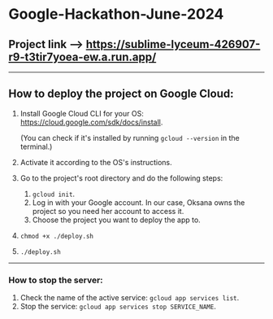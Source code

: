 # Google-Hackathon-June-2024

## Project link --> https://sublime-lyceum-426907-r9-t3tir7yoea-ew.a.run.app/

---
## How to deploy the project on Google Cloud:
1. Install Google Cloud CLI for your OS: https://cloud.google.com/sdk/docs/install.
   
     (You can check if it's installed by running `gcloud --version` in the terminal.)
2. Activate it according to the OS's instructions.
3. Go to the project's root directory and do the following steps:
    1. `gcloud init`.
    2. Log in with your Google account.  In our case, Oksana owns the project so you need her account to access it.
    3. Choose the project you want to deploy the app to.
4. `chmod +x ./deploy.sh`
5. `./deploy.sh`

---
### How to stop the server:
1. Check the name of the active service: `gcloud app services list`.
2. Stop the service: `gcloud app services stop SERVICE_NAME`.
